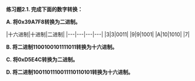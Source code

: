 **练习题2.1. 完成下面的数字转换：**

**A. 将0x39A7F8转换为二进制。**

|十六进制|十进制|二进制|
|---|---|---|---|
|3|3|0011|
|9|9|1001|
|A|10|1010|
|7|

**B. 将二进制1100100101111011转换为十六进制。**

**C. 将0xD5E4C转换为二进制。**

**D. 将二进制1001101110011110110101转换为十六进制。**